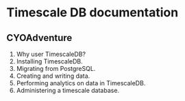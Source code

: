 # Timescale DB documentation

## CYOAdventure

1. Why user TimescaleDB?
1. Installing TimescaleDB.
1. Migrating from PostgreSQL.
1. Creating and writing data.
1. Performing analytics on data in TimescaleDB.
1. Administering a timescale database.
